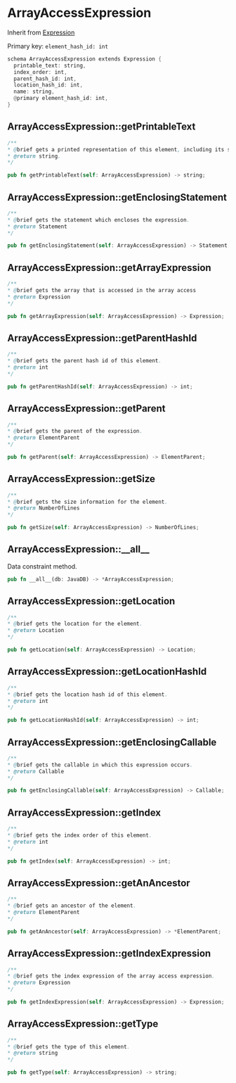 # ArrayAccessExpression

Inherit from [Expression](./Expression.md)

Primary key: `element_hash_id: int`

```rust
schema ArrayAccessExpression extends Expression {
  printable_text: string,
  index_order: int,
  parent_hash_id: int,
  location_hash_id: int,
  name: string,
  @primary element_hash_id: int,
}
```
## ArrayAccessExpression::getPrintableText

```java
/**
* @brief gets a printed representation of this element, including its structure where applicable.
* @return string.
*/
```
```rust
pub fn getPrintableText(self: ArrayAccessExpression) -> string;
```
## ArrayAccessExpression::getEnclosingStatement

```java
/**
* @brief gets the statement which encloses the expression.
* @return Statement 
*/
```
```rust
pub fn getEnclosingStatement(self: ArrayAccessExpression) -> Statement;
```
## ArrayAccessExpression::getArrayExpression

```java
/**
* @brief gets the array that is accessed in the array access
* @return Expression 
*/
```
```rust
pub fn getArrayExpression(self: ArrayAccessExpression) -> Expression;
```
## ArrayAccessExpression::getParentHashId

```java
/**
* @brief gets the parent hash id of this element.
* @return int
*/
```
```rust
pub fn getParentHashId(self: ArrayAccessExpression) -> int;
```
## ArrayAccessExpression::getParent

```java
/**
* @brief gets the parent of the expression.
* @return ElementParent 
*/
```
```rust
pub fn getParent(self: ArrayAccessExpression) -> ElementParent;
```
## ArrayAccessExpression::getSize

```java
/**
* @brief gets the size information for the element.
* @return NumberOfLines
*/
```
```rust
pub fn getSize(self: ArrayAccessExpression) -> NumberOfLines;
```
## ArrayAccessExpression::\_\_all\_\_

Data constraint method.

```rust
pub fn __all__(db: JavaDB) -> *ArrayAccessExpression;
```
## ArrayAccessExpression::getLocation

```java
/**
* @brief gets the location for the element.
* @return Location
*/
```
```rust
pub fn getLocation(self: ArrayAccessExpression) -> Location;
```
## ArrayAccessExpression::getLocationHashId

```java
/**
* @brief gets the location hash id of this element.
* @return int
*/
```
```rust
pub fn getLocationHashId(self: ArrayAccessExpression) -> int;
```
## ArrayAccessExpression::getEnclosingCallable

```java
/**
* @brief gets the callable in which this expression occurs.
* @return Callable 
*/
```
```rust
pub fn getEnclosingCallable(self: ArrayAccessExpression) -> Callable;
```
## ArrayAccessExpression::getIndex

```java
/**
* @brief gets the index order of this element.
* @return int
*/
```
```rust
pub fn getIndex(self: ArrayAccessExpression) -> int;
```
## ArrayAccessExpression::getAnAncestor

```java
/**
* @brief gets an ancestor of the element.
* @return ElementParent 
*/
```
```rust
pub fn getAnAncestor(self: ArrayAccessExpression) -> *ElementParent;
```
## ArrayAccessExpression::getIndexExpression

```java
/**
* @brief gets the index expression of the array access expression.
* @return Expression 
*/
```
```rust
pub fn getIndexExpression(self: ArrayAccessExpression) -> Expression;
```
## ArrayAccessExpression::getType

```java
/**
* @brief gets the type of this element.
* @return string
*/
```
```rust
pub fn getType(self: ArrayAccessExpression) -> string;
```
